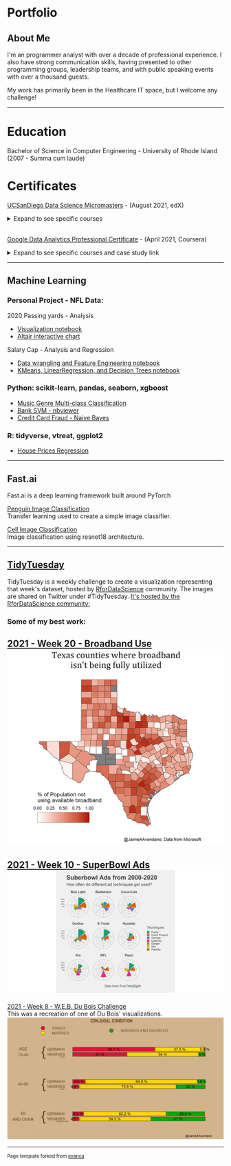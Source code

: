 # Portfolio

## About Me
I'm an programmer analyst with over a decade of professional experience. I also have strong communication skills, having presented to other programming groups, leadership teams, and with public speaking events with over a thousand guests.
  
My work has primarily been in the Healthcare IT space, but I welcome any challenge!

---

# Education
Bachelor of Science in Computer Engineering - University of Rhode Island (2007 - Summa cum laude)

# Certificates
[UCSanDiego Data Science Micromasters](https://credentials.edx.org/credentials/7aa27c4f943346b3865a799aacfbf27e/) - (August 2021, edX)
<details>
  <summary>Expand to see specific courses</summary><p>

 1. <a href="https://courses.edx.org/certificates/da17d8e0df364859a85181bc79ea9a2a">DSE200x: Python for Data Science</a>  
 2. <a href="https://courses.edx.org/certificates/d86ce6a202014fa2be6dd202fd61ae97">DSE210x: Probability and Statistics in Data Science using Python</a>  
 3. <a href="https://courses.edx.org/certificates/d11ae755b6414c849f9fe874fc6cc828">DSE220x: Machine Learning Fundamentals</a>  
 4. <a href="https://courses.edx.org/certificates/aebbe00b9d7144c1b008b7a7f187af42">DSE230x: Big Data Analytics Using Spark</a>  

</p></details>

<br>  

[Google Data Analytics Professional Certificate](https://www.coursera.org/account/accomplishments/professional-cert/ERNRAEC8T8P4) - (April 2021, Coursera)
<details>
  <summary>Expand to see specific courses and case study link</summary><p>

 - [Foundations: Data, Data, Everywhere](https://www.coursera.org/account/accomplishments/verify/FXWZCFTDW5ET)
 - [Ask Questions to Make Data-Driven Decisions](https://www.coursera.org/account/accomplishments/verify/NBAWCUKFTHLW)
 - [Prepare Data for Exploration](https://www.coursera.org/account/accomplishments/verify/BJ5PT5KYBAZ6)
 - [Process Data from Dirty to Clean](https://www.coursera.org/account/accomplishments/verify/LGDN2JNTXYAQ)
 - [Analyze Data to Answer Questions](https://www.coursera.org/account/accomplishments/verify/QXFZMPAQFZWZ)
 - [Share Data Through the Art of Visualization](https://www.coursera.org/account/accomplishments/verify/EUVPCTJ5WNNG)
 - [Data Analysis with R Programming](https://www.coursera.org/account/accomplishments/verify/V4GBCRG3CRVB)
 - [Google Data Analytics Capstone: Complete a Case Study](https://www.coursera.org/account/accomplishments/verify/RL6SSXP9VCZX)
   - Case Study - [Fitbit Tracker Data](https://javendano585.github.io/Google_Data_Analytics/CaseStudy2_Bellabeat/Bellabeat_Analysis.html)

</p></details>
  
---

## Machine Learning
### Personal Project - NFL Data:  
2020 Passing yards - Analysis  
- [Visualization notebook](https://nbviewer.jupyter.org/github/javendano585/NFL_Data/blob/main/NFL_Passing.ipynb)  
- [Altair interactive chart](https://javendano585.github.io/NFL_Data/Passing_2020.html)  
  
Salary Cap - Analysis and Regression
- [Data wrangling and Feature Engineering notebook](https://nbviewer.jupyter.org/github/javendano585/NFL_Data/blob/main/Salary_Cap/Positional_Spending_Data.ipynb)
- [KMeans, LinearRegression, and Decision Trees notebook](https://nbviewer.jupyter.org/github/javendano585/NFL_Data/blob/main/Salary_Cap/Positional_Spending_Analysis.ipynb)  


### Python: scikit-learn, pandas, seaborn, xgboost  
- [Music Genre Multi-class Classification](https://www.kaggle.com/javendano585/music-genre-forests)
- [Bank SVM - nbviewer](https://nbviewer.jupyter.org/github/javendano585/SuperDataScience/blob/main/Machine_Learning_Bootcamp/Bank%20Customers.ipynb)  
- [Credit Card Fraud - Naive Bayes](https://nbviewer.jupyter.org/github/javendano585/SuperDataScience/blob/main/Machine_Learning_Bootcamp/Credit%20Card%20Fraud.ipynb)

### R: tidyverse, vtreat, ggplot2
- [House Prices Regression](https://www.kaggle.com/javendano585/house-prices-analysis)
---

## Fast.ai
Fast.ai is a deep learning framework built around PyTorch  

[Penguin Image Classification](https://github.com/javendano585/penguin_voila)  
Transfer learning used to create a simple image classifier.

[Cell Image Classification](https://www.kaggle.com/javendano585/fastai-cell-image-classification-95-8-acc)  
Image classification using resnet18 architecture.

---

## [TidyTuesday](https://github.com/javendano585/TidyTuesday)
TidyTuesday is a weekly challenge to create a visualization representing that week's dataset, hosted by [RforDataScience](https://github.com/rfordatascience/tidytuesday) community. The images are shared on Twitter under #TidyTuesday.
[It's hosted by the RforDataScience community:](https://github.com/rfordatascience/tidytuesday)

### Some of my best work:  

[2021 - Week 20 - Broadband Use](https://github.com/javendano585/TidyTuesday/tree/main/2021_Week_20)  
<img src="https://github.com/javendano585/TidyTuesday/blob/main/2021_Week_20/2021_Week_20.png?raw=true" width="600"/>
---
[2021 - Week 10 - SuperBowl Ads](https://github.com/javendano585/TidyTuesday/tree/main/2021_Week_10)  
<img src="https://github.com/javendano585/TidyTuesday/blob/main/2021_Week_10/2021_Week_10.png?raw=true" width="600"/>
---
[2021 - Week 8 - W.E.B. Du Bois Challenge](https://github.com/javendano585/TidyTuesday/tree/main/2021_Week_08)  
This was a recreation of one of Du Bois' visualizations.  
<img src="https://github.com/javendano585/TidyTuesday/blob/main/2021_Week_08/2021_Week8.png?raw=true" width="600"/>





---
<p style="font-size:11px">Page template forked from <a href="https://github.com/evanca/quick-portfolio">evanca</a></p>
<!-- Remove above link if you don't want to attibute -->
